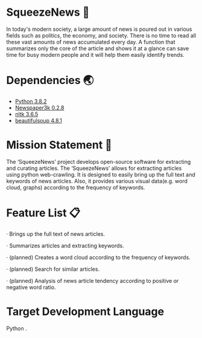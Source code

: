 # SqueezeNews 📖
In today's modern society, a large amount of news is poured out in various fields such as politics, the economy, and society. There is no time to read all these vast amounts of news accumulated every day.
A function that summarizes only the core of the article and shows it at a glance can save time for busy modern people and it will help them easily identify trends.

# Dependencies 🌏
- [Python 3.8.2](https://www.python.org/downloads/release/python-382/)
- [Newspaper3k 0.2.8](https://github.com/codelucas/newspaper)
- [nltk 3.6.5](https://www.nltk.org/)
- [beautifulsoup 4.8.1](https://beautiful-soup-4.readthedocs.io/en/latest/)

# Mission Statement 📝
The ‘SqueezeNews’ project develops open-source software for extracting and curating articles.
The ‘SqueezeNews’  allows for extracting articles using python web-crawling.
It is designed to easily bring up the full text and keywords of news articles.
Also, it provides various visual data(e.g. word cloud, graphs) according to the frequency of keywords.

# Feature List 📋
· Brings up the full text of news articles.

· Summarizes articles and extracting keywords.

· (planned) Creates a word cloud according to the frequency of keywords.

· (planned) Search for similar articles.

· (planned) Analysis of news article tendency according to positive or negative word ratio.

# Target Development Language
Python .
